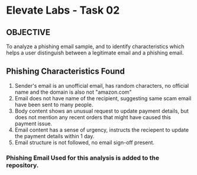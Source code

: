 # Elevate Labs - Task 02  

## OBJECTIVE  
To analyze a phishing email sample, and to identify characteristics which helps a user distinguish between a legitimate email and a phishing email.

## Phishing Characteristics Found
1. Sender's email is an unofficial email, has random characters, no official name and the domain is also not "amazon.com"
2. Email does not have name of the recipient, suggesting same scam email have been sent to many people.
3. Body content shows an unusual request to update payment details, but does not mention any recent orders that might have caused this payment issue.
4. Email content has a sense of urgency, instructs the reciepent to update the payment details within 1 day.
5. Email structure is not followed, no email sign-off present.

### Phishing Email Used for this analysis is added to the repository. 
